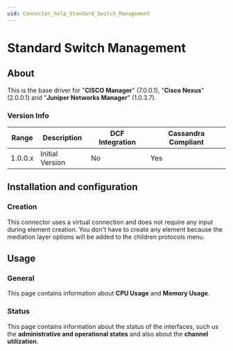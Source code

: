 ```yaml
---
uid: Connector_help_Standard_Switch_Management
---
```


# Standard Switch Management

## About

This is the base driver for "**CISCO Manager**" (7.0.0.1), "**Cisco Nexus**" (2.0.0.1) and "**Juniper Networks Manager**" (1.0.3.7).

### Version Info

| **Range** | **Description** | **DCF Integration** | **Cassandra Compliant** |
|------------------|-----------------|---------------------|-------------------------|
| 1.0.0.x          | Initial Version | No                  | Yes                     |

## Installation and configuration

### Creation

This connector uses a virtual connection and does not require any input during element creation. You don't have to create any element because the mediation layer options will be added to the children protocols menu.

## Usage

### General

This page contains information about **CPU Usage** and **Memory Usage**.

### Status

This page contains information about the status of the interfaces, such us the **administrative and operational states** and also about the **channel utilization**.
